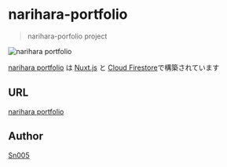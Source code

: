 # narihara-portfolio

> narihara-porfolio project

![narihara portfolio](https://user-images.githubusercontent.com/23160212/36414216-ddc89f28-1664-11e8-83cf-ee1baa266b00.png)

[narihara portfolio]() は [Nuxt.js](https://ja.nuxtjs.org/) と [Cloud Firestore](https://firebase.google.com/docs/firestore/?hl=ja)で構築されています

## URL

[narihara portfolio](https://nsport.click)

## Author

[Sn005](https://github.com/Sn005)